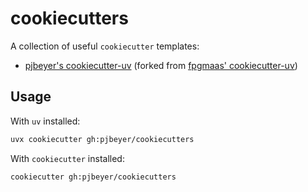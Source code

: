# cookiecutters

A collection of useful `cookiecutter` templates:

- [pjbeyer's cookiecutter-uv](https://github.com/pjbeyer/cookiecutter-uv.git) (forked from [fpgmaas' cookiecutter-uv](https://github.com/fpgmaas/cookiecutter-uv.git))

## Usage

With `uv` installed:

```bash
uvx cookiecutter gh:pjbeyer/cookiecutters
```

With `cookiecutter` installed:

```bash
cookiecutter gh:pjbeyer/cookiecutters
```
